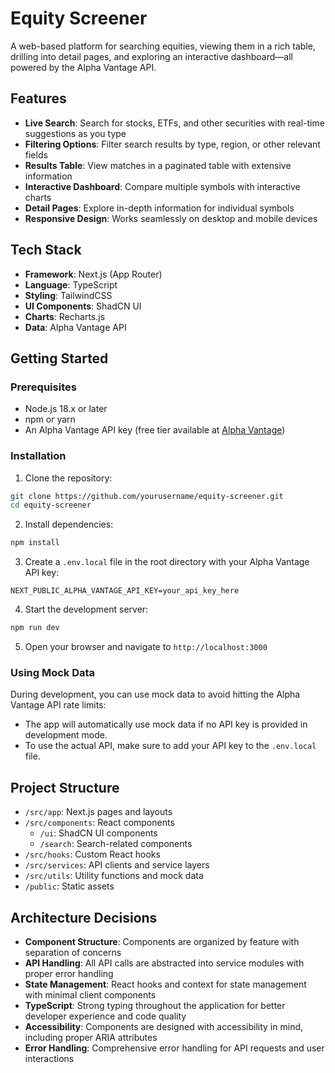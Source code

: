 # Equity Screener

A web-based platform for searching equities, viewing them in a rich table, drilling into detail pages, and exploring an interactive dashboard—all powered by the Alpha Vantage API.

## Features

- **Live Search**: Search for stocks, ETFs, and other securities with real-time suggestions as you type
- **Filtering Options**: Filter search results by type, region, or other relevant fields
- **Results Table**: View matches in a paginated table with extensive information
- **Interactive Dashboard**: Compare multiple symbols with interactive charts
- **Detail Pages**: Explore in-depth information for individual symbols
- **Responsive Design**: Works seamlessly on desktop and mobile devices

## Tech Stack

- **Framework**: Next.js (App Router)
- **Language**: TypeScript
- **Styling**: TailwindCSS
- **UI Components**: ShadCN UI
- **Charts**: Recharts.js
- **Data**: Alpha Vantage API

## Getting Started

### Prerequisites

- Node.js 18.x or later
- npm or yarn
- An Alpha Vantage API key (free tier available at [Alpha Vantage](https://www.alphavantage.co/support/#api-key))

### Installation

1. Clone the repository:

```bash
git clone https://github.com/yourusername/equity-screener.git
cd equity-screener
```

2. Install dependencies:

```bash
npm install
```

3. Create a `.env.local` file in the root directory with your Alpha Vantage API key:

```
NEXT_PUBLIC_ALPHA_VANTAGE_API_KEY=your_api_key_here
```

4. Start the development server:

```bash
npm run dev
```

5. Open your browser and navigate to `http://localhost:3000`

### Using Mock Data

During development, you can use mock data to avoid hitting the Alpha Vantage API rate limits:

- The app will automatically use mock data if no API key is provided in development mode.
- To use the actual API, make sure to add your API key to the `.env.local` file.

## Project Structure

- `/src/app`: Next.js pages and layouts
- `/src/components`: React components
  - `/ui`: ShadCN UI components
  - `/search`: Search-related components
- `/src/hooks`: Custom React hooks
- `/src/services`: API clients and service layers
- `/src/utils`: Utility functions and mock data
- `/public`: Static assets

## Architecture Decisions

- **Component Structure**: Components are organized by feature with separation of concerns
- **API Handling**: All API calls are abstracted into service modules with proper error handling
- **State Management**: React hooks and context for state management with minimal client components
- **TypeScript**: Strong typing throughout the application for better developer experience and code quality
- **Accessibility**: Components are designed with accessibility in mind, including proper ARIA attributes
- **Error Handling**: Comprehensive error handling for API requests and user interactions

